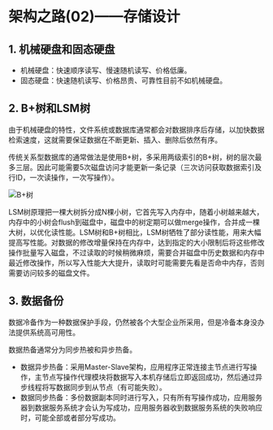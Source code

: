 # 架构之路(02)——存储设计 #

## 1. 机械硬盘和固态硬盘 ##

* 机械硬盘：快速顺序读写、慢速随机读写、价格低廉。
* 固态硬盘：快速随机读写、价格昂贵、可靠性目前不如机械硬盘。

## 2. B+树和LSM树 ##

由于机械硬盘的特性，文件系统或数据库通常都会对数据排序后存储，以加快数据检索速度，这就需要保证数据在不断更新、插入、删除后依然有序。

传统关系型数据库的通常做法是使用B+树，多采用两级索引的B+树，树的层次最多三层。因此可能需要5次磁盘访问才能更新一条记录（三次访问获取数据索引及行ID，一次读操作，一次写操作）。

![B+树](http://sweeat.me/B+.jpg)

LSM树原理把一棵大树拆分成N棵小树，它首先写入内存中，随着小树越来越大，内存中的小树会flush到磁盘中，磁盘中的树定期可以做merge操作，合并成一棵大树，以优化读性能。LSM树和B+树相比，LSM树牺牲了部分读性能，用来大幅提高写性能。对数据的修改增量保持在内存中，达到指定的大小限制后将这些修改操作批量写入磁盘，不过读取的时候稍微麻烦，需要合并磁盘中历史数据和内存中最近修改操作，所以写入性能大大提升，读取时可能需要先看是否命中内存，否则需要访问较多的磁盘文件。

## 3. 数据备份 ##

数据冷备作为一种数据保护手段，仍然被各个大型企业所采用，但是冷备本身没办法提供系统高可用性。

数据热备通常分为同步热被和异步热备。

* 数据异步热备：采用Master-Slave架构，应用程序正常连接主节点进行写操作，主节点写操作代理模块将数据写入本机存储后立即返回成功，然后通过异步线程将写数据同步到从节点（有可能失败）。
* 数据同步热备：多份数据副本同时进行写入，只有所有写操作成功，应用服务器到数据服务系统才会认为写成功，应用服务器收到数据服务系统的失败响应时，可能全部或者部分写成功。